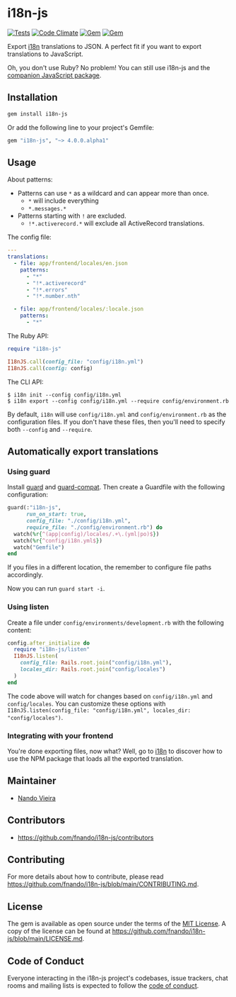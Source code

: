 # i18n-js

[![Tests](https://github.com/fnando/i18n-js/workflows/ruby-tests/badge.svg)](https://github.com/fnando/i18n-js)
[![Code Climate](https://codeclimate.com/github/fnando/i18n-js/badges/gpa.svg)](https://codeclimate.com/github/fnando/i18n-js)
[![Gem](https://img.shields.io/gem/v/i18n-js.svg)](https://rubygems.org/gems/i18n-js)
[![Gem](https://img.shields.io/gem/dt/i18n-js.svg)](https://rubygems.org/gems/i18n-js)

Export [i18n](https://rubygems.org/gems/i18n) translations to JSON. A perfect
fit if you want to export translations to JavaScript.

Oh, you don't use Ruby? No problem! You can still use i18n-js and the
[companion JavaScript package](https://npmjs.com/package/i18n-js).

## Installation

```bash
gem install i18n-js
```

Or add the following line to your project's Gemfile:

```ruby
gem "i18n-js", "~> 4.0.0.alpha1"
```

## Usage

About patterns:

- Patterns can use `*` as a wildcard and can appear more than once.
  - `*` will include everything
  - `*.messages.*`
- Patterns starting with `!` are excluded.
  - `!*.activerecord.*` will exclude all ActiveRecord translations.

The config file:

```yml
---
translations:
  - file: app/frontend/locales/en.json
    patterns:
      - "*"
      - "!*.activerecord"
      - "!*.errors"
      - "!*.number.nth"

  - file: app/frontend/locales/:locale.json
    patterns:
      - "*"
```

The Ruby API:

```ruby
require "i18n-js"

I18nJS.call(config_file: "config/i18n.yml")
I18nJS.call(config: config)
```

The CLI API:

```console
$ i18n init --config config/i18n.yml
$ i18n export --config config/i18n.yml --require config/environment.rb
```

By default, `i18n` will use `config/i18n.yml` and `config/environment.rb` as the
configuration files. If you don't have these files, then you'll need to specify
both `--config` and `--require`.

## Automatically export translations

### Using guard

Install [guard](https://rubygems.org/packages/guard) and
[guard-compat](https://rubygems.org/packages/guard-compat). Then create a
Guardfile with the following configuration:

```ruby
guard(:"i18n-js",
      run_on_start: true,
      config_file: "./config/i18n.yml",
      require_file: "./config/environment.rb") do
  watch(%r{^(app|config)/locales/.+\.(yml|po)$})
  watch(%r{^config/i18n.yml$})
  watch("Gemfile")
end
```

If you files in a different location, the remember to configure file paths
accordingly.

Now you can run `guard start -i`.

### Using listen

Create a file under `config/environments/development.rb` with the following content:

```ruby
config.after_initialize do
  require "i18n-js/listen"
  I18nJS.listen(
    config_file: Rails.root.join("config/i18n.yml"), 
    locales_dir: Rails.root.join("config/locales")
  )
end
```

The code above will watch for changes based on `config/i18n.yml` and
`config/locales`. You can customize these options with
`I18nJS.listen(config_file: "config/i18n.yml", locales_dir: "config/locales")`.

### Integrating with your frontend

You're done exporting files, now what? Well, go to
[i18n](https://github.com/fnando/i18n) to discover how to use the NPM package
that loads all the exported translation.

## Maintainer

- [Nando Vieira](https://github.com/fnando)

## Contributors

- https://github.com/fnando/i18n-js/contributors

## Contributing

For more details about how to contribute, please read
https://github.com/fnando/i18n-js/blob/main/CONTRIBUTING.md.

## License

The gem is available as open source under the terms of the
[MIT License](https://opensource.org/licenses/MIT). A copy of the license can be
found at https://github.com/fnando/i18n-js/blob/main/LICENSE.md.

## Code of Conduct

Everyone interacting in the i18n-js project's codebases, issue trackers, chat
rooms and mailing lists is expected to follow the
[code of conduct](https://github.com/fnando/i18n-js/blob/main/CODE_OF_CONDUCT.md).
